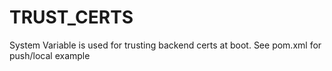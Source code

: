 # TRUST_CERTS 
System Variable is used for trusting backend certs at boot. See pom.xml for push/local example
